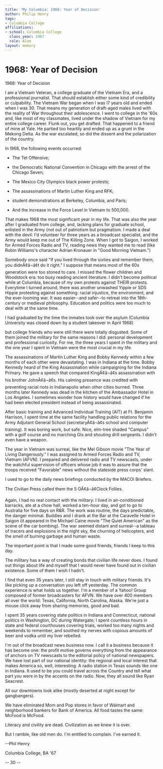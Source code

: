 ```yaml
---
title: 'My Columbia: 1968: Year of Decision'
author: Philip Henry
tags:
- Columbia College
affiliations:
- school: Columbia College
  class_year: 1967
  role: Alum
layout: memory
---
```


# 1968: Year of Decision

1968: Year of Decision

I am a Vietnam Veteran, a college graduate of the Vietnam Era, and a professional journalist. That should establish either some kind of credibility or culpability. The Vietnam War began when I was l7 years old and ended when I was 30. That means my generation of draft-aged males lived with the reality of War throughout their adolescence. I went to college in the '60s and, like most of my classmates, lived under the shadow of Vietnam for my entire college career. Flunk out, you get drafted. That happened to a friend of mine at Yale. He partied too heartily and ended up as a grunt in the Mekong Delta.  As the war escalated, so did the dissent and the polarization of the country.

In l968, the following events occurred:

* The Tet Offensive;

* the Democratic National Convention in Chicago with the arrest of the Chicago Seven;

* The Mexico City Olympics black power protests;

* The assassinations of Martin Luther King and RFK;

* student demonstrations at Berkeley, Columbia, and Paris;

* And the increase in the Force Level in Vietnam to 500,000.

That makes 1968 the most significant year in my life. That was also the year after I graduated from college, and, lacking plans for graduate school, enlisted in the Army (not out of patriotism but pragmatism. I made a deal with the devil: I'd volunteer for three years as a broadcast specialist, and the Army would keep me out of The Killing Zone. When I got to Saigon, I worked for Armed Forces Radio and TV, reading news they wanted me to read (like Robin Williams's character Adrian Kronauer in "Good Morning Vietnam.")

Somebody once said "If you lived through the sixties and remember them, you didnÃ¢â¬â¢t do it right." I suppose that means most of the 60s generation were too stoned to care. I missed the flower children and Woodstock era: too busy reading ancient literature. I didn't become political while at Columbia, because of my own protests against THEIR protests. Everytime I turned around, there was another unwashed Yippie or SDS Hippie protesting against something: racial injustice, the environment, and the ever-looming war. It was easier--and safer--to retreat into the 18th-century or medieval philosophy. Education and politics were too much to deal with at the same time.

I had graduated by the time the inmates took over the asylum (Columbia University was closed down by a student takeover in April 1968)

but college friends who were still there were totally disgusted. Some of them joined the military for the same reasons I did: personal development and professional curiosity. For me, the three years I spent in the military and the one year I spent in Vietnam were the most crucial in my life.

The assassinations of Martin Luther King and Bobby Kennedy within a few months of each other were devastating.  I was in Indiana at the time.  Bobby Kennedy heard of the King Assassination while campaigning for the Indiana Primary.  He gave a speech that compared KingÃ¢â¬â¢s assassination with his brother JohnÃ¢â¬â¢s.   His calming presence was credited with preventing racial riots in Indianapolis when other cities burned. Three months later Kennedy was dead in the kitchen of the Ambassador Hotel in Los Angeles. I sometimes wonder how history would have changed if he had been elected president instead of being assassinated.

After basic training and Advanced Individual Training (AIT) at Ft. Benjamin Harrison, I spent time  at the same facility handling public relations for the Army Adjutant General School (secretaryÃ¢â¬â¢s school and computer training). It was boring work, but safe. Nice, elm-tree shaded "Campus" with a golf course and no marching GIs and shouting drill sergeants.   I didn't even have a weapon.

The year in Vietnam was surreal, like the Mel Gibson movie "The Year of Living Dangerously."  I was assigned to Armed Forces Radio and TV, Vietnam (AFVN).  I prepared and delivered radio and TV newscasts, under the watchful supervision of officers whose job it was to assure that the troops received "Favorable" news without the stateside press corps' slant.

I used to go to the daily news briefings conducted by the MACOI Briefers.

The Civilian Press called them the 5 OÃ¢â¬â¢Clock Follies.

Again, I had no real contact with the military: I lived in air-conditioned barracks, ate at a chow hall, worked a ten-hour day, and got to go to Australia for five days on R&R. The work was routine, the days predictable, the danger minimal. Buddies and I drank at the Bar at the Caravelle Hotel in Saigon (it appeared in the Michael Caine movie "The Quiet American" as the scene of the car bombing). The war seemed distant and surreal--a tableau of tracers and explosions in the night sky, the churning of helicopters, and the smell of burning garbage and human waste.

The important point is that I made some good friends, friends I keep to this day.

The military has a way of creating bonds that civilian life never does. I found out things about life and myself that I would never have found out in civilian existence. Some of them I wish I hadn't.

I find that even 35 years later, I still stay in touch with military friends.  It's like picking up a conversation you left off yesterday.  The common experience is what holds us together. I'm a member of a Yahoo! Group composed of former broadcasters for AFVN. We have over 400 members all over the world: Texas, California, North Carolina, Alaska. We're just a mouse click away from sharing memories, good and bad.

I spent 35 years covering state politics in Indiana and Connecticut, national politics in Washington, DC during Watergate; I spent countless hours in state and federal courthouses covering trials, worked too many nights and weekends to remember, and soothed my nerves with copious amounts of beer and vodka until my liver rebelled.

I'm out of the broadcast news business now. I call it a business because it has become one: the profit motive governs everything from the appearance of anchors on TV newscasts to the editorial policy of national newspapers. We have lost part of our national identity: the regional and local interest that makes America so, well, interesting.  A radio station in Texas sounds like one in Indiana.  It used to be you could travel across the Country and tell what part you were in by the accents on the radio.  Now, they all sound like Ryan Seacrest.

All our downtowns look alike (mostly deserted at night except for gangbangers).

We have eliminated Mom and Pop stores in favor of Walmart and neighborhood bankers for Bank of America. All food tastes the same: McFood is McFood.

Literacy and civility are dead.  Civilization as we knew it is over.

But I ramble, like old men do.  I'm entitled to complain. I've earned it.

--Phil Henry

Columbia College, BA '67

-- 30 --
